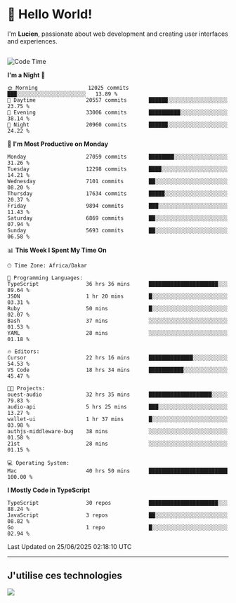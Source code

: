 # 👋 Hello World!

I'm **Lucien**, passionate about web development and creating user interfaces and experiences.

##

<!--START_SECTION:waka-->
![Code Time](http://img.shields.io/badge/Code%20Time-3%2C255%20hrs%2054%20mins-blue)

**I'm a Night 🦉** 

```text
🌞 Morning                12025 commits       ███░░░░░░░░░░░░░░░░░░░░░░   13.89 % 
🌆 Daytime                20557 commits       ██████░░░░░░░░░░░░░░░░░░░   23.75 % 
🌃 Evening                33006 commits       ██████████░░░░░░░░░░░░░░░   38.14 % 
🌙 Night                  20960 commits       ██████░░░░░░░░░░░░░░░░░░░   24.22 % 
```
📅 **I'm Most Productive on Monday** 

```text
Monday                   27059 commits       ████████░░░░░░░░░░░░░░░░░   31.26 % 
Tuesday                  12298 commits       ████░░░░░░░░░░░░░░░░░░░░░   14.21 % 
Wednesday                7101 commits        ██░░░░░░░░░░░░░░░░░░░░░░░   08.20 % 
Thursday                 17634 commits       █████░░░░░░░░░░░░░░░░░░░░   20.37 % 
Friday                   9894 commits        ███░░░░░░░░░░░░░░░░░░░░░░   11.43 % 
Saturday                 6869 commits        ██░░░░░░░░░░░░░░░░░░░░░░░   07.94 % 
Sunday                   5693 commits        ██░░░░░░░░░░░░░░░░░░░░░░░   06.58 % 
```


📊 **This Week I Spent My Time On** 

```text
🕑︎ Time Zone: Africa/Dakar

💬 Programming Languages: 
TypeScript               36 hrs 36 mins      ██████████████████████░░░   89.64 % 
JSON                     1 hr 20 mins        █░░░░░░░░░░░░░░░░░░░░░░░░   03.31 % 
Ruby                     50 mins             █░░░░░░░░░░░░░░░░░░░░░░░░   02.07 % 
Bash                     37 mins             ░░░░░░░░░░░░░░░░░░░░░░░░░   01.53 % 
YAML                     28 mins             ░░░░░░░░░░░░░░░░░░░░░░░░░   01.18 % 

🔥 Editors: 
Cursor                   22 hrs 16 mins      ██████████████░░░░░░░░░░░   54.53 % 
VS Code                  18 hrs 34 mins      ███████████░░░░░░░░░░░░░░   45.47 % 

🐱‍💻 Projects: 
ouest-audio              32 hrs 35 mins      ████████████████████░░░░░   79.83 % 
audio-api                5 hrs 25 mins       ███░░░░░░░░░░░░░░░░░░░░░░   13.27 % 
wallet-ui                1 hr 37 mins        █░░░░░░░░░░░░░░░░░░░░░░░░   03.98 % 
authjs-middleware-bug    38 mins             ░░░░░░░░░░░░░░░░░░░░░░░░░   01.58 % 
21st                     28 mins             ░░░░░░░░░░░░░░░░░░░░░░░░░   01.15 % 

💻 Operating System: 
Mac                      40 hrs 50 mins      █████████████████████████   100.00 % 
```

**I Mostly Code in TypeScript** 

```text
TypeScript               30 repos            ██████████████████████░░░   88.24 % 
JavaScript               3 repos             ██░░░░░░░░░░░░░░░░░░░░░░░   08.82 % 
Go                       1 repo              █░░░░░░░░░░░░░░░░░░░░░░░░   02.94 % 
```




 Last Updated on 25/06/2025 02:18:10 UTC
<!--END_SECTION:waka-->
---

## J'utilise ces technologies

<p align="left">
  <a href="https://skillicons.dev">
    <img src="https://skillicons.dev/icons?i=ts,js,go,ruby,css,scss,tailwind,react,vite,nextjs,docker,figma,ableton" />
  </a>
</p>

